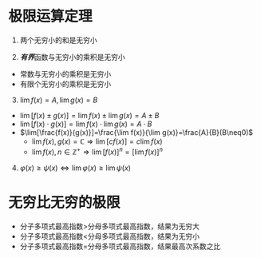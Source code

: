 # 极限运算定理

1. 两个无穷小的和是无穷小

2. ***有界***函数与无穷小的乘积是无穷小

- 常数与无穷小的乘积是无穷小
- 有限个无穷小的乘积是无穷小

3. $\lim f(x)=A, \lim g(x)=B$

- $\lim[f(x)\pm g(x)]=\lim f(x)\pm\lim g(x)=A\pm B$
- $\lim[f(x)\cdot g(x)]=\lim f(x)\cdot\lim g(x)=A\cdot B$
- $\lim[\frac{f(x)}{g(x)}]=\frac{\lim f(x)}{\lim g(x)}=\frac{A}{B}(B\neq0)$
  - $\lim f(x),g(x)=\mathbb{C}\Rightarrow \lim[cf(x)]=c\lim f(x)$
  - $\lim f(x),n\in\mathbb{Z^+}\Rightarrow \lim[f(x)]^n=[\lim f(x)]^n$

4. $\varphi(x)\geq \psi(x)\iff\lim \varphi(x)\geq\lim\psi(x)$

# 无穷比无穷的极限

- 分子多项式最高指数>分母多项式最高指数，结果为无穷大
- 分子多项式最高指数<分母多项式最高指数，结果为无穷小
- 分子多项式最高指数=分母多项式最高指数，结果最高次系数之比
